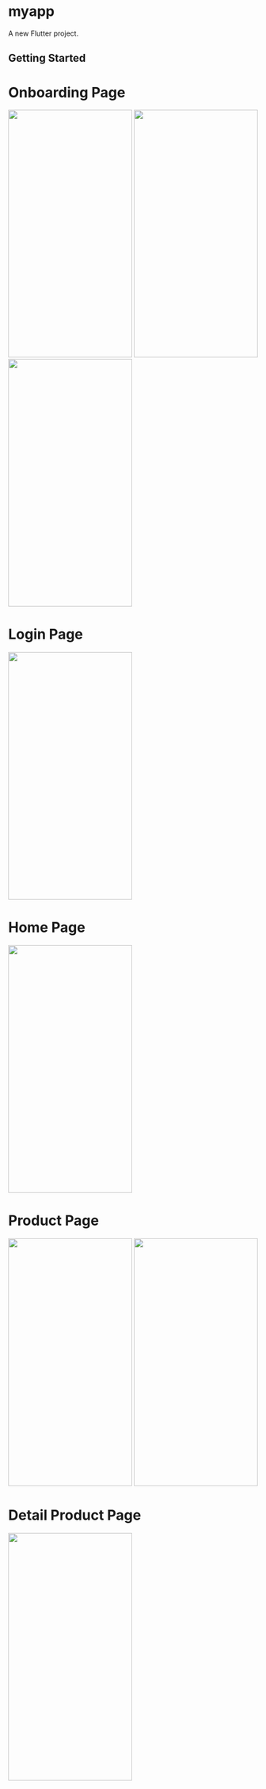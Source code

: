 # myapp

A new Flutter project.

## Getting Started

# Onboarding Page

<img src ="https://user-images.githubusercontent.com/60324463/186766144-51d96781-458e-46aa-b779-02e351678394.png"  width="250" height="500"> <img src ="https://user-images.githubusercontent.com/60324463/186766152-708bd08c-f10e-4d58-9179-126ed648a3a3.png"  width="250" height="500"> <img src ="https://user-images.githubusercontent.com/60324463/186766162-14e8c8ec-968e-4873-88ba-7be5c3c93a54.png"  width="250" height="500"> 

# Login Page
<img src="https://user-images.githubusercontent.com/60324463/186767006-a066b9f5-6dd2-4a86-b9c4-f093add1a5c9.png" width="250" height="500" >

# Home Page 
<img src="https://user-images.githubusercontent.com/60324463/186774763-ab326ce7-239d-4603-8d0c-bfb24869a5e8.png" width="250" height="500" >

# Product Page
<img src="https://user-images.githubusercontent.com/60324463/186774933-40fe66ab-87ad-4190-aad8-1cdf3fff4889.png" width="250" height="500" > <img src="https://user-images.githubusercontent.com/60324463/186774971-bfa818a6-5769-44f8-b425-afbfea6b3cd5.png" width="250" height="500" >

# Detail Product Page

<img src="https://user-images.githubusercontent.com/60324463/186775419-d82cf437-83ca-4b15-88c7-b7ed4e5e054a.png"  width="250" height="500" >
